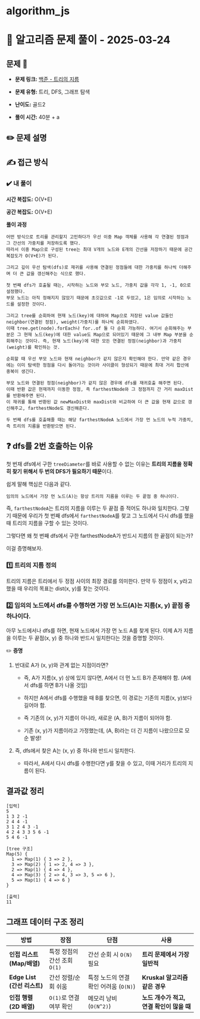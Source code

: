 # algorithm_js

# 📝 알고리즘 문제 풀이 - 2025-03-24

## 문제 📖

- **문제 링크:** [백준 - 트리의 지름](https://www.acmicpc.net/problem/1167)

- **문제 유형:** 트리, DFS, 그래프 탐색

- **난이도:** 골드2

- **풀이 시간:** 40분 + a

## ✏️ 문제 설명

## ✍ 접근 방식

### ✔️ 내 풀이

**시간 복잡도:** O(V+E)

**공간 복잡도:** O(V+E)

**풀이 과정**

```
어떤 방식으로 트리를 관리할지 고민하다가 우선 이중 Map 객체를 사용해 각 연결된 정점과 그 간선의 가중치를 저장하도록 했다.
따라서 이중 Map으로 구성된 tree는 최대 V개의 노드와 E개의 간선을 저장하기 때문에 공간 복잡도가 O(V+E)가 된다.

그리고 깊이 우선 탐색(dfs)로 재귀를 사용해 연결된 정점들에 대한 가중치를 하나씩 더해주며 더 큰 값을 갱신해주는 식으로 했다.

첫 번째 dfs가 호출될 때는, 시작하는 노드와 부모 노드, 가중치 값을 각각 1, -1, 0으로 설정했다.
부모 노드는 아직 정해지지 않았기 때문에 초깃값으로 -1로 두었고, 1은 임의로 시작하는 노드를 설정한 것이다.

그리고 tree를 순회하여 현재 노드(key)에 대하여 Map으로 저장된 value 값들인 neighbor(연결된 정점), weight(가중치)를 하나씩 순회하였다.
이때 tree.get(node).forEach나 for..of 둘 다 순회 가능하다. 여기서 순회해주는 부분은 그 현재 노드(key)에 대한 value도 Map으로 되어있기 때문에 그 내부 Map 부분을 순회해주는 것이다. 즉, 현재 노드(key)에 대한 모든 연결된 정점(neighbor)과 가중치(weight)를 확인하는 것.

순회할 때 우선 부모 노드와 현재 neighbor가 같지 않은지 확인해야 한다. 만약 같은 경우에는 이미 탐색한 정점을 다시 돌아가는 것이라 사이클이 형성되기 때문에 최대 거리 합산에 중복이 생긴다.

부모 노드와 연결된 정점(neighbor)가 같지 않은 경우에 dfs를 재귀호출 해주면 된다.
이때 반환 값은 현재까지 이동한 정점, 즉 farthestNode와 그 정점까지 간 거리 maxDist를 반환해주면 된다.
이 재귀를 통해 반환된 값 newMaxDist와 maxDist와 비교하여 더 큰 값을 현재 값으로 갱신해주고, farthestNode도 갱신해준다.

두 번째 dfs를 호출해줄 때는 해당 farthestNodeA 노드에서 가장 먼 노드의 누적 가중치, 즉 트리의 지름을 반환받으면 된다.
```

## ❓ dfs를 2번 호출하는 이유

첫 번재 dfs에서 구한 `treeDiameter`를 바로 사용할 수 없는 이유는 **트리의 지름을 정확히 찾기 위해서 두 번의 DFS가 필요하기 때문**이다.

쉽게 말해 핵심은 다음과 같다.

```
임의의 노드에서 가장 먼 노드(A)는 항상 트리의 지름을 이루는 두 끝점 중 하나이다.
```

즉, `farthestNodeA`는 트리의 지름을 이루는 두 끝점 중 적어도 하나와 일치한다.
그렇기 때문에 우리가 첫 번째 dfs에서 `farthestNodeA`를 찾고 그 노드에서 다시 dfs를 했을 때 트리의 지름을 구할 수 있는 것이다.

그렇다면 왜 첫 번째 dfs에서 구한 farthestNodeA가 반드시 지름의 한 끝점이 되는가?

이걸 증명해보자.

### 1️⃣ 트리의 지름 정의

트리의 지름은 트리에서 두 정점 사이의 최장 경로를 의미한다.
만약 두 정점이 x, y라고 했을 때 우리의 목표는 dist(x, y)를 찾는 것이다.

### 2️⃣ 임의의 노드에서 dfs를 수행하면 가장 먼 노드(A)는 지름(x, y) 끝점 중 하나이다.

아무 노드에서나 dfs를 하면, 현재 노드에서 가장 먼 노드 A를 찾게 된다.
이제 A가 지름을 이루는 두 끝점(x, y) 중 하나와 반드시 일치한다는 것을 증명할 것이다.

✏️ **증명**

1. 반대로 A가 (x, y)와 관계 없는 지점이라면?

   - 즉, A가 지름(x, y) 상에 있지 않다면,
     A에서 더 먼 노드 B가 존재해야 함. (A에서 dfs를 하면 B가 나올 것임)

   - 하지만 A에서 dfs를 수행했을 때 B를 찾으면,
     이 경로는 기존의 지름(x, y)보다 길어야 함.

   - 즉 기존의 (x, y)가 지름이 아니라, 새로운 (A, B)가 지름이 되어야 함.

   - 기존 (x, y)가 지름이라고 가정했는데, (A, B)라는 더 긴 지름이 나왔으므로 모순 발생!

2. 즉, dfs에서 찾은 A는 (x, y) 중 하나와 반드시 일치한다.

   - 따라서, A에서 다시 dfs를 수행한다면 y를 찾을 수 있고, 이때 거리가 트리의 지름이 된다.

## 결과값 정리

```
[입력]
5
1 3 2 -1
2 4 4 -1
3 1 2 4 3 -1
4 2 4 3 3 5 6 -1
5 4 6 -1

[tree 구조]
Map(5) {
  1 => Map(1) { 3 => 2 },
  3 => Map(2) { 1 => 2, 4 => 3 },
  2 => Map(1) { 4 => 4 },
  4 => Map(3) { 2 => 4, 3 => 3, 5 => 6 },
  5 => Map(1) { 4 => 6 }
}

[출력]
11
```

## 그래프 데이터 구조 정리

| 방법                        | 장점                         | 단점                                  | 사용                                      |
| --------------------------- | ---------------------------- | ------------------------------------- | ----------------------------------------- |
| **인접 리스트 (Map/배열)**  | 특정 정점의 간선 조회 `O(1)` | 간선 순회 시 `O(N)` 필요              | **트리 문제에서 가장 일반적**             |
| **Edge List (간선 리스트)** | 간선 정렬/순회 쉬움          | 특정 노드의 연결 확인 어려움 (`O(N)`) | **Kruskal 알고리즘 같은 경우**            |
| **인접 행렬 (2D 배열)**     | `O(1)`로 연결 여부 확인      | 메모리 낭비 (`O(N^2)`)                | **노드 개수가 적고, 연결 확인이 많을 때** |
